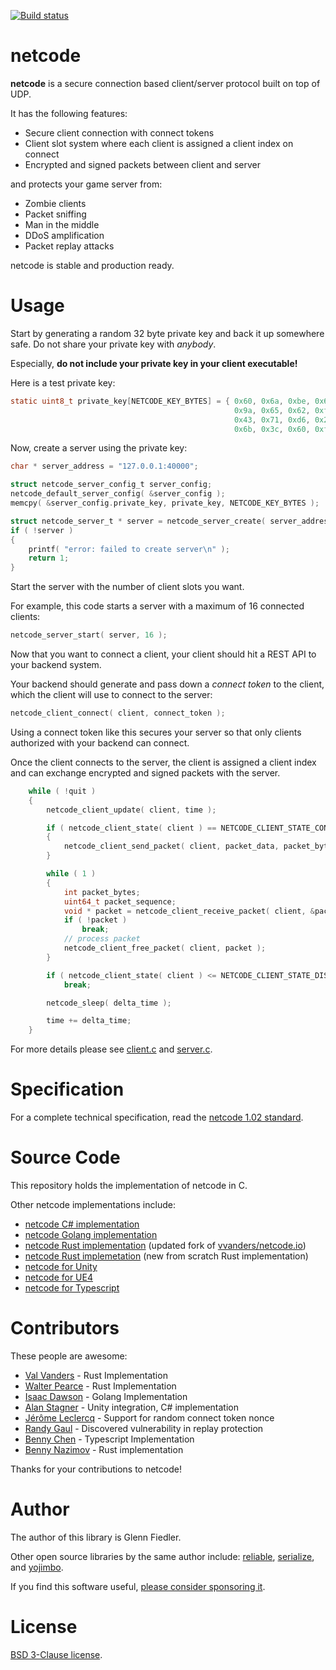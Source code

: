 [![Build status](https://github.com/networkprotocol/netcode/workflows/CI/badge.svg)](https://github.com/networkprotocol/netcode/actions?query=workflow%3ACI)

# netcode

**netcode** is a secure connection based client/server protocol built on top of UDP. 

It has the following features:

* Secure client connection with connect tokens
* Client slot system where each client is assigned a client index on connect
* Encrypted and signed packets between client and server

and protects your game server from:

* Zombie clients
* Packet sniffing
* Man in the middle
* DDoS amplification
* Packet replay attacks

netcode is stable and production ready.

# Usage

Start by generating a random 32 byte private key and back it up somewhere safe. Do not share your private key with _anybody_. 

Especially, **do not include your private key in your client executable!**

Here is a test private key:

```c
static uint8_t private_key[NETCODE_KEY_BYTES] = { 0x60, 0x6a, 0xbe, 0x6e, 0xc9, 0x19, 0x10, 0xea, 
                                                  0x9a, 0x65, 0x62, 0xf6, 0x6f, 0x2b, 0x30, 0xe4, 
                                                  0x43, 0x71, 0xd6, 0x2c, 0xd1, 0x99, 0x27, 0x26,
                                                  0x6b, 0x3c, 0x60, 0xf4, 0xb7, 0x15, 0xab, 0xa1 };
```

Now, create a server using the private key:

```c
char * server_address = "127.0.0.1:40000";

struct netcode_server_config_t server_config;
netcode_default_server_config( &server_config );
memcpy( &server_config.private_key, private_key, NETCODE_KEY_BYTES );

struct netcode_server_t * server = netcode_server_create( server_address, &server_config, time );
if ( !server )
{
    printf( "error: failed to create server\n" );
    return 1;
}
```

Start the server with the number of client slots you want.

For example, this code starts a server with a maximum of 16 connected clients:

```c
netcode_server_start( server, 16 );
```

Now that you want to connect a client, your client should hit a REST API to your backend system. 

Your backend should generate and pass down a _connect token_ to the client, which the client will use to connect to the server:

```c
netcode_client_connect( client, connect_token );
```

Using a connect token like this secures your server so that only clients authorized with your backend can connect.

Once the client connects to the server, the client is assigned a client index and can exchange encrypted and signed packets with the server.

```c
    while ( !quit )
    {
        netcode_client_update( client, time );

        if ( netcode_client_state( client ) == NETCODE_CLIENT_STATE_CONNECTED )
        {
            netcode_client_send_packet( client, packet_data, packet_bytes );
        }

        while ( 1 )             
        {
            int packet_bytes;
            uint64_t packet_sequence;
            void * packet = netcode_client_receive_packet( client, &packet_bytes, &packet_sequence );
            if ( !packet )
                break;
            // process packet
            netcode_client_free_packet( client, packet );
        }

        if ( netcode_client_state( client ) <= NETCODE_CLIENT_STATE_DISCONNECTED )
            break;

        netcode_sleep( delta_time );

        time += delta_time;
    }
```

For more details please see [client.c](client.c) and [server.c](server.c).

# Specification

For a complete technical specification, read the [netcode 1.02 standard](STANDARD.md).

# Source Code

This repository holds the implementation of netcode in C.

Other netcode implementations include:

* [netcode C# implementation](https://github.com/KillaMaaki/Netcode.IO.NET)
* [netcode Golang implementation](https://github.com/wirepair/netcode)
* [netcode Rust implementation](https://github.com/jaynus/netcode.io) (updated fork of [vvanders/netcode.io](https://github.com/vvanders/netcode.io))
* [netcode Rust implemetation](https://github.com/benny-n/netcode) (new from scratch Rust implementation)
* [netcode for Unity](https://github.com/KillaMaaki/Unity-Netcode.IO)
* [netcode for UE4](https://github.com/RedpointGames/netcode.io-UE4)
* [netcode for Typescript](https://github.com/bennychen/netcode.io-typescript)

# Contributors

These people are awesome:

* [Val Vanders](https://github.com/vvanders) - Rust Implementation
* [Walter Pearce](https://github.com/jaynus) - Rust Implementation
* [Isaac Dawson](https://github.com/wirepair) - Golang Implementation
* [Alan Stagner](https://github.com/KillaMaaki) - Unity integration, C# implementation
* [Jérôme Leclercq](https://github.com/SirLynix) - Support for random connect token nonce
* [Randy Gaul](https://github.com/RandyGaul) - Discovered vulnerability in replay protection
* [Benny Chen](https://github.com/bennychen) - Typescript Implementation
* [Benny Nazimov](https://github.com/benny-n) - Rust implementation

Thanks for your contributions to netcode!

# Author

The author of this library is Glenn Fiedler.

Other open source libraries by the same author include: [reliable](https://github.com/mas-bandwidth/reliable), [serialize](https://github.com/mas-bandwidth/serialize), and [yojimbo](https://github.com/mas-bandwidth/yojimbo).

If you find this software useful, [please consider sponsoring it](https://github.com/sponsors/mas-bandwidth).

# License

[BSD 3-Clause license](https://opensource.org/licenses/BSD-3-Clause).

